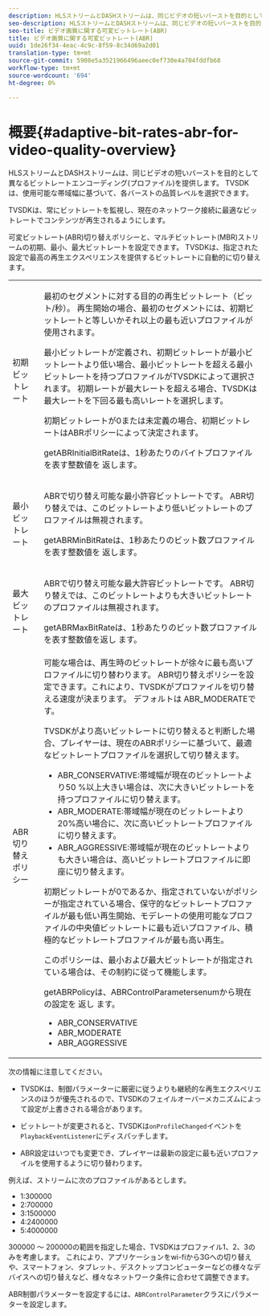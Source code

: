```yaml
---
description: HLSストリームとDASHストリームは、同じビデオの短いバーストを目的として異なるビットレートエンコーディング(プロファイル)を提供します。 TVSDKは、使用可能な帯域幅に基づいて、各バーストの品質レベルを選択できます。
seo-description: HLSストリームとDASHストリームは、同じビデオの短いバーストを目的として異なるビットレートエンコーディング(プロファイル)を提供します。 TVSDKは、使用可能な帯域幅に基づいて、各バーストの品質レベルを選択できます。
seo-title: ビデオ画質に関する可変ビットレート(ABR)
title: ビデオ画質に関する可変ビットレート(ABR)
uuid: 1de26f34-4eac-4c9c-8f59-8c34d69a2d01
translation-type: tm+mt
source-git-commit: 5908e5a3521966496aeec0ef730e4a704fddfb68
workflow-type: tm+mt
source-wordcount: '694'
ht-degree: 0%

---
```



# 概要{#adaptive-bit-rates-abr-for-video-quality-overview}

HLSストリームとDASHストリームは、同じビデオの短いバーストを目的として異なるビットレートエンコーディング(プロファイル)を提供します。 TVSDKは、使用可能な帯域幅に基づいて、各バーストの品質レベルを選択できます。

TVSDKは、常にビットレートを監視し、現在のネットワーク接続に最適なビットレートでコンテンツが再生されるようにします。

可変ビットレート(ABR)切り替えポリシーと、マルチビットレート(MBR)ストリームの初期、最小、最大ビットレートを設定できます。 TVSDKは、指定された設定で最高の再生エクスペリエンスを提供するビットレートに自動的に切り替えます。

<table id="table_AF838E082235406AA359BF1C1A77F85F"> 
 <tbody> 
  <tr> 
   <td colname="col01"> 初期ビットレート </td> 
   <td colname="col2"> <p>最初のセグメントに対する目的の再生ビットレート（ビット/秒）。 再生開始の場合、最初のセグメントには、初期ビットレートと等しいかそれ以上の最も近いプロファイルが使用されます。 </p> <p> 最小ビットレートが定義され、初期ビットレートが最小ビットレートより低い場合、最小ビットレートを超える最小ビットレートを持つプロファイルがTVSDKによって選択されます。 初期レートが最大レートを超える場合、TVSDKは最大レートを下回る最も高いレートを選択します。 </p> <p>初期ビットレートが0または未定義の場合、初期ビットレートはABRポリシーによって決定されます。 </p> <p><span class="codeph"> getABRInitialBitRateは、1秒あたりのバイトプロファイルを表す整数値を</span> 返します。 </p> </td> 
  </tr> 
  <tr> 
   <td colname="col01"> 最小ビットレート </td> 
   <td colname="col2"> <p>ABRで切り替え可能な最小許容ビットレートです。 ABR切り替えでは、このビットレートより低いビットレートのプロファイルは無視されます。 </p> <p><span class="codeph"> getABRMinBitRateは、1秒あたりのビット数プロファイルを表す整数値を</span> 返します。 </p> </td> 
  </tr> 
  <tr> 
   <td colname="col01"> 最大ビットレート </td> 
   <td colname="col2"> <p>ABRで切り替え可能な最大許容ビットレートです。 ABR切り替えでは、このビットレートよりも大きいビットレートのプロファイルは無視されます。 </p> <p><span class="codeph"> getABRMaxBitRateは、1秒あたりのビット数プロファイルを表す整数値を返し</span> ます。 </p> </td> 
  </tr> 
  <tr> 
   <td colname="col01"> ABR切り替えポリシー </td> 
   <td colname="col2"> 可能な場合は、再生時のビットレートが徐々に最も高いプロファイルに切り替わります。 ABR切り替えポリシーを設定できます。これにより、TVSDKがプロファイルを切り替える速度が決まります。 デフォルトは<span class="codeph"> ABR_MODERATE</span>です。 <p>TVSDKがより高いビットレートに切り替えると判断した場合、プレイヤーは、現在のABRポリシーに基づいて、最適なビットレートプロファイルを選択して切り替えます。 
     <ul id="ul_AC9C99D84A3B4A8DBD1A05CC05DEE771"> 
      <li id="li_B79C0AA2CBFB42FF98A257CEC9C400BA"><span class="codeph"> ABR_CONSERVATIVE</span>:帯域幅が現在のビットレートより50 %以上大きい場合は、次に大きいビットレートを持つプロファイルに切り替えます。 </li> 
      <li id="li_38CC3A95D8634F359D0F7C273D0108C0"><span class="codeph"> ABR_MODERATE</span>:帯域幅が現在のビットレートより20%高い場合に、次に高いビットレートプロファイルに切り替えます。 </li> 
      <li id="li_E845C035420D4B3FB2B179F448F8CA85"><span class="codeph"> ABR_AGGRESSIVE</span>:帯域幅が現在のビットレートよりも大きい場合は、高いビットレートプロファイルに即座に切り替えます。 </li> 
     </ul> </p> <p>初期ビットレートが0であるか、指定されていないがポリシーが指定されている場合、保守的なビットレートプロファイルが最も低い再生開始、モデレートの使用可能なプロファイルの中央値ビットレートに最も近いプロファイル、積極的なビットレートプロファイルが最も高い再生。 </p> <p>このポリシーは、最小および最大ビットレートが指定されている場合は、その制約に従って機能します。 </p> <p><span class="codeph"> getABRPolicyは、ABRControlParametersenumから現在の設定を</span> 返し <span class="codeph"> </span> ます。 
     <ul id="ul_bd4_5kb_cz"> 
      <li id="li_E7C118AF48994454B7B3C016913DE545"><span class="codeph"> ABR_CONSERVATIVE</span> </li> 
      <li id="li_0A90BB42786449629CE7DD3364B385EE"><span class="codeph"> ABR_MODERATE</span> </li> 
      <li id="li_AFEB9B2862F24A369CA90596184A2883"><span class="codeph"> ABR_AGGRESSIVE</span> </li> 
     </ul> </p> </td> 
  </tr> 
 </tbody> 
</table>

次の情報に注意してください。

* TVSDKは、制御パラメーターに厳密に従うよりも継続的な再生エクスペリエンスのほうが優先されるので、TVSDKのフェイルオーバーメカニズムによって設定が上書きされる場合があります。
* ビットレートが変更されると、TVSDKは`onProfileChanged`イベントを`PlaybackEventListener`にディスパッチします。

* ABR設定はいつでも変更でき、プレイヤーは最新の設定に最も近いプロファイルを使用するように切り替わります。

例えば、ストリームに次のプロファイルがあるとします。

* 1:300000
* 2:700000
* 3:1500000
* 4:2400000
* 5:4000000

300000 ～ 200000の範囲を指定した場合、TVSDKはプロファイル1、2、3のみを考慮します。 これにより、アプリケーションをwi-fiから3Gへの切り替えや、スマートフォン、タブレット、デスクトップコンピューターなどの様々なデバイスへの切り替えなど、様々なネットワーク条件に合わせて調整できます。

ABR制御パラメーターを設定するには、`ABRControlParameter`クラスにパラメーターを設定します。
